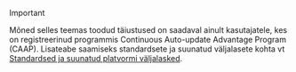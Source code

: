 > [!IMPORTANT]
> Mõned selles teemas toodud täiustused on saadaval ainult kasutajatele, kes on registreerinud programmis Continuous Auto-update Advantage Program (CAAP). Lisateabe saamiseks standardsete ja suunatud väljalasete kohta vt [Standardsed ja suunatud platvormi väljalasked](../get-started/public-preview-releases.md).

